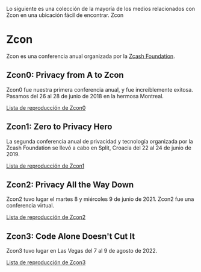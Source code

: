 Lo siguiente es una colección de la mayoría de los medios relacionados con Zcon en una ubicación fácil de encontrar.
Zcon

# Zcon
Zcon es una conferencia anual organizada por la [Zcash Foundation](https://zfnd.org/).

## Zcon0: Privacy from A to Zcon

Zcon0 fue nuestra primera conferencia anual, y fue increíblemente exitosa. Pasamos del 26 al 28 de junio de 2018 en la hermosa Montreal.

[Lista de reproducción de Zcon0](https://www.youtube.com/playlist?list=PL40dyJ0UYTLK507afWUMgzUYeh-i4qQWS)


## Zcon1: Zero to Privacy Hero

La segunda conferencia anual de privacidad y tecnología organizada por la Zcash Foundation se llevó a cabo en Split, Croacia del 22 al 24 de junio de 2019.

[Lista de reproducción de Zcon1](https://www.youtube.com/playlist?list=PL40dyJ0UYTLLjPZaKjdhMoCNanb77_Ztj)

## Zcon2: Privacy All the Way Down

Zcon2 tuvo lugar el martes 8 y miércoles 9 de junio de 2021. Zcon2 fue una conferencia virtual.

[Lista de reproducción de Zcon2](https://www.youtube.com/playlist?list=PL40dyJ0UYTLLa68H9ibpiSZqeevqKizg4)


## Zcon3: Code Alone Doesn't Cut It

Zcon3 tuvo lugar en Las Vegas del 7 al 9 de agosto de 2022.

[Lista de reproducción de Zcon3](https://www.youtube.com/playlist?list=PL40dyJ0UYTLJm-Cl7ez3UXp8R4IuUNDfb)

